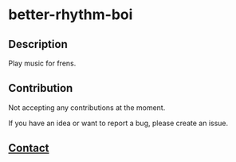 # better-rhythm-boi

## **Description**

Play music for frens.

## **Contribution**
 
Not accepting any contributions at the moment.

If you have an idea or want to report a bug, please create an issue.

## **[Contact](https://coleb.io/contact)**
